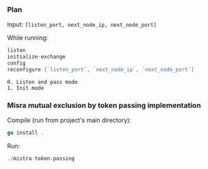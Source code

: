 ### Plan
Input: `[listen_port, next_node_ip, next_node_port]`

While running:
```go
listen
initialize-exchange
config
reconfigure [`listen_port`, `next_node_ip`, `next_node_port`]
```

    0. Listen and pass mode
    1. Init mode

### Misra mutual exclusion by token passing implementation

Compile (run from project's main directory):
```go
go install .
```

Run:
```go
./mistra-token-passing
```